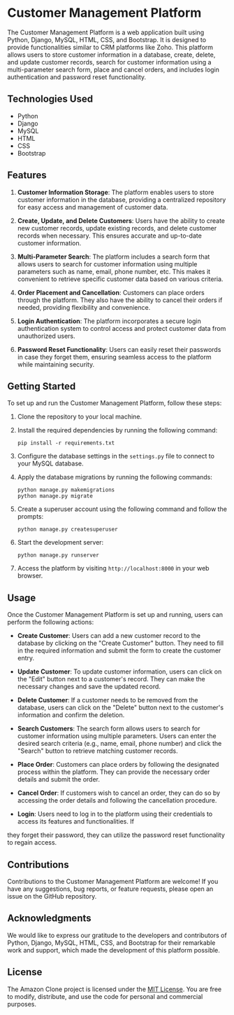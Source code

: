 # Customer Management Platform

The Customer Management Platform is a web application built using Python, Django, MySQL, HTML, CSS, and Bootstrap. It is designed to provide functionalities similar to CRM platforms like Zoho. This platform allows users to store customer information in a database, create, delete, and update customer records, search for customer information using a multi-parameter search form, place and cancel orders, and includes login authentication and password reset functionality.

## Technologies Used

- Python
- Django
- MySQL
- HTML
- CSS
- Bootstrap

## Features

1. **Customer Information Storage**: The platform enables users to store customer information in the database, providing a centralized repository for easy access and management of customer data.

2. **Create, Update, and Delete Customers**: Users have the ability to create new customer records, update existing records, and delete customer records when necessary. This ensures accurate and up-to-date customer information.

3. **Multi-Parameter Search**: The platform includes a search form that allows users to search for customer information using multiple parameters such as name, email, phone number, etc. This makes it convenient to retrieve specific customer data based on various criteria.

4. **Order Placement and Cancellation**: Customers can place orders through the platform. They also have the ability to cancel their orders if needed, providing flexibility and convenience.

5. **Login Authentication**: The platform incorporates a secure login authentication system to control access and protect customer data from unauthorized users.

6. **Password Reset Functionality**: Users can easily reset their passwords in case they forget them, ensuring seamless access to the platform while maintaining security.

## Getting Started

To set up and run the Customer Management Platform, follow these steps:

1. Clone the repository to your local machine.

2. Install the required dependencies by running the following command:
   ```
   pip install -r requirements.txt
   ```

3. Configure the database settings in the `settings.py` file to connect to your MySQL database.

4. Apply the database migrations by running the following commands:
   ```
   python manage.py makemigrations
   python manage.py migrate
   ```

5. Create a superuser account using the following command and follow the prompts:
   ```
   python manage.py createsuperuser
   ```

6. Start the development server:
   ```
   python manage.py runserver
   ```

7. Access the platform by visiting `http://localhost:8000` in your web browser.

## Usage

Once the Customer Management Platform is set up and running, users can perform the following actions:

- **Create Customer**: Users can add a new customer record to the database by clicking on the "Create Customer" button. They need to fill in the required information and submit the form to create the customer entry.

- **Update Customer**: To update customer information, users can click on the "Edit" button next to a customer's record. They can make the necessary changes and save the updated record.

- **Delete Customer**: If a customer needs to be removed from the database, users can click on the "Delete" button next to the customer's information and confirm the deletion.

- **Search Customers**: The search form allows users to search for customer information using multiple parameters. Users can enter the desired search criteria (e.g., name, email, phone number) and click the "Search" button to retrieve matching customer records.

- **Place Order**: Customers can place orders by following the designated process within the platform. They can provide the necessary order details and submit the order.

- **Cancel Order**: If customers wish to cancel an order, they can do so by accessing the order details and following the cancellation procedure.

- **Login**: Users need to log in to the platform using their credentials to access its features and functionalities. If

 they forget their password, they can utilize the password reset functionality to regain access.

## Contributions

Contributions to the Customer Management Platform are welcome! If you have any suggestions, bug reports, or feature requests, please open an issue on the GitHub repository.

## Acknowledgments

We would like to express our gratitude to the developers and contributors of Python, Django, MySQL, HTML, CSS, and Bootstrap for their remarkable work and support, which made the development of this platform possible.

## License

The Amazon Clone project is licensed under the [MIT License](LICENSE). You are free to modify, distribute, and use the code for personal and commercial purposes.

